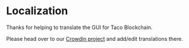 # Localization

Thanks for helping to translate the GUI for Taco Blockchain.

Please head over to our [Crowdin project](https://crowdin.com/project/taco-blockchain/) and add/edit translations there.
